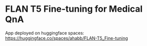 # FLAN T5 Fine-tuning for Medical QnA
App deployed on huggingface spaces: https://huggingface.co/spaces/ahabb/FLAN-T5_Fine-tuning
